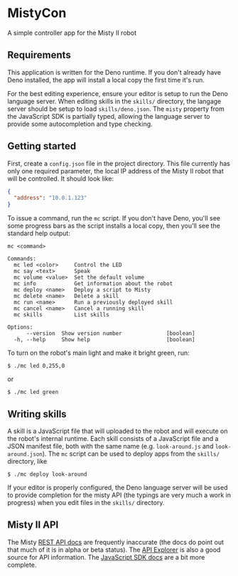 # MistyCon

A simple controller app for the Misty II robot

## Requirements

This application is written for the Deno runtime. If you don't already have Deno
installed, the app will install a local copy the first time it's run.

For the best editing experience, ensure your editor is setup to run the Deno
language server. When editing skills in the `skills/` directory, the langage
server should be setup to load `skills/deno.json`. The `misty` property from the
JavaScript SDK is partially typed, allowing the language server to provide
some autocompletion and type checking.

## Getting started

First, create a `config.json` file in the project directory. This file currently
has only one required parameter, the local IP address of the Misty II robot that
will be controlled. It should look like:

```json
{
  "address": "10.0.1.123"
}
```

To issue a command, run the `mc` script. If you don't have Deno, you'll see some
progress bars as the script installs a local copy, then you'll see the standard
help output:

```
mc <command>

Commands:
  mc led <color>     Control the LED
  mc say <text>      Speak
  mc volume <value>  Set the default volume
  mc info            Get information about the robot
  mc deploy <name>   Deploy a script to Misty
  mc delete <name>   Delete a skill
  mc run <name>      Run a previously deployed skill
  mc cancel <name>   Cancel a running skill
  mc skills          List skills

Options:
      --version  Show version number              [boolean]
  -h, --help     Show help                        [boolean]
```

To turn on the robot's main light and make it bright green, run:

```
$ ./mc led 0,255,0
```

or

```
$ ./mc led green
```

## Writing skills

A skill is a JavaScript file that will uploaded to the robot and will execute on
the robot's internal runtime. Each skill consists of a JavaScript file and a
JSON manifest file, both with the same name (e.g. `look-around.js` and
`look-around.json`). The `mc` script can be used to deploy apps from the
`skills/` directory, like

```
$ ./mc deploy look-around
```

If your editor is properly configured, the Deno language server will be used to
provide completion for the misty API (the typings are very much a work in progress)
when you edit files in the `skills/` directory.

## Misty II API

The Misty
[REST API docs](https://docs.mistyrobotics.com/misty-ii/rest-api/overview/) are
frequently inaccurate (the docs do point out that much of it is in alpha or beta
status). The
[API Explorer](http://sdk.mistyrobotics.com/api-explorer/index.html) is also a good
source for API information. The
[JavaScript SDK docs](https://docs.mistyrobotics.com/misty-ii/javascript-sdk/api-reference/)
are a bit more complete.
